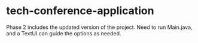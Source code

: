 # tech-conference-application

Phase 2 includes the updated version of the project. Need to run Main.java, and a TextUI can guide the options as needed.

